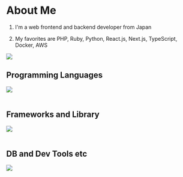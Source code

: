 # About Me

1. I'm a web frontend and backend developer from Japan

2. My favorites are PHP, Ruby, Python, React.js, Next.js, TypeScript, Docker, AWS

![](https://github-readme-stats.vercel.app/api/top-langs?username=hhayashi-broadtec&show_icons=true&locale=en&layout=compact)

## Programming Languages

<img src="https://skillicons.dev/icons?i=html,css,js,typescript,python,php," /> <br /><br />

## Frameworks and Library

<img src="https://skillicons.dev/icons?i=react,next,vue,nuxt,nodejs,express,flask,fastapi,laravel,wordpress" /> <br /><br />

## DB and Dev Tools etc

<img src="https://skillicons.dev/icons?i=mysql,postgresql,docker,git,github,vscode,linux,aws,azure,figma,nginx" /> <br /><br />

